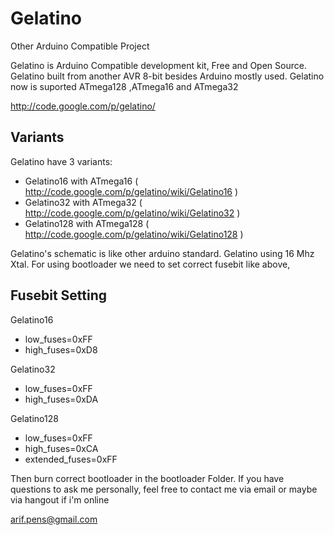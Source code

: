 # Gelatino #

Other Arduino Compatible Project

Gelatino is Arduino Compatible development kit, Free and Open Source. 
Gelatino built from another AVR 8-bit besides Arduino mostly used. 
Gelatino now is suported ATmega128 ,ATmega16 and ATmega32

http://code.google.com/p/gelatino/

## Variants ##

Gelatino have 3 variants:
- Gelatino16 with ATmega16 ( http://code.google.com/p/gelatino/wiki/Gelatino16 )
- Gelatino32 with ATmega32 ( http://code.google.com/p/gelatino/wiki/Gelatino32 )
- Gelatino128 with ATmega128 ( http://code.google.com/p/gelatino/wiki/Gelatino128 ) 

Gelatino's schematic is like other arduino standard. Gelatino using 16 Mhz Xtal. 
For using bootloader we need to set correct fusebit like above,

## Fusebit Setting ##

Gelatino16
- low_fuses=0xFF
- high_fuses=0xD8

Gelatino32
- low_fuses=0xFF
- high_fuses=0xDA

Gelatino128
- low_fuses=0xFF
- high_fuses=0xCA
- extended_fuses=0xFF


Then burn correct bootloader in the bootloader Folder.
If you have questions to ask me personally, feel free to contact me via email or maybe via hangout if i'm online

arif.pens@gmail.com
